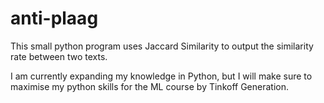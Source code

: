 # anti-plaag
This small python program uses Jaccard Similarity to output the similarity rate between two texts. 

I am currently expanding my knowledge in Python, but I will make sure to maximise my python skills for the ML course by Tinkoff Generation.
